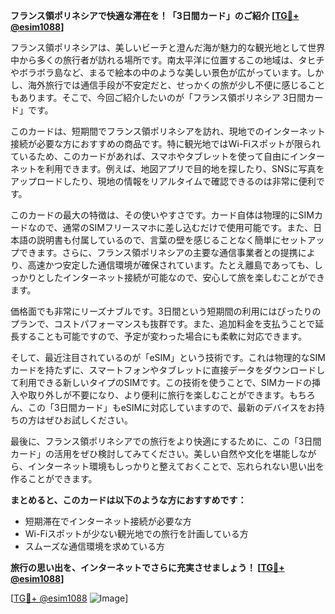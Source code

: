 **フランス領ポリネシアで快適な滞在を！「3日間カード」のご紹介 [[TG💪+ @esim1088](https://t.me/s/esim1088)]**

フランス領ポリネシアは、美しいビーチと澄んだ海が魅力的な観光地として世界中から多くの旅行者が訪れる場所です。南太平洋に位置するこの地域は、タヒチやボラボラ島など、まるで絵本の中のような美しい景色が広がっています。しかし、海外旅行では通信手段が不安定だと、せっかくの旅が少し不便に感じることもあります。そこで、今回ご紹介したいのが「フランス領ポリネシア 3日間カード」です。

このカードは、短期間でフランス領ポリネシアを訪れ、現地でのインターネット接続が必要な方におすすめの商品です。特に観光地ではWi-Fiスポットが限られているため、このカードがあれば、スマホやタブレットを使って自由にインターネットを利用できます。例えば、地図アプリで目的地を探したり、SNSに写真をアップロードしたり、現地の情報をリアルタイムで確認できるのは非常に便利です。

このカードの最大の特徴は、その使いやすさです。カード自体は物理的にSIMカードなので、通常のSIMフリースマホに差し込むだけで使用可能です。また、日本語の説明書も付属しているので、言葉の壁を感じることなく簡単にセットアップできます。さらに、フランス領ポリネシアの主要な通信事業者との提携により、高速かつ安定した通信環境が確保されています。たとえ離島であっても、しっかりとしたインターネット接続が可能なので、安心して旅を楽しむことができます。

価格面でも非常にリーズナブルです。3日間という短期間の利用にはぴったりのプランで、コストパフォーマンスも抜群です。また、追加料金を支払うことで延長することも可能ですので、予定が変わった場合にも柔軟に対応できます。

そして、最近注目されているのが「eSIM」という技術です。これは物理的なSIMカードを持たずに、スマートフォンやタブレットに直接データをダウンロードして利用できる新しいタイプのSIMです。この技術を使うことで、SIMカードの挿入や取り外しが不要になり、より便利に旅行を楽しむことができます。もちろん、この「3日間カード」もeSIMに対応していますので、最新のデバイスをお持ちの方はぜひお試しください。

最後に、フランス領ポリネシアでの旅行をより快適にするために、この「3日間カード」の活用をぜひ検討してみてください。美しい自然や文化を堪能しながら、インターネット環境もしっかりと整えておくことで、忘れられない思い出を作ることができます。

**まとめると、このカードは以下のような方におすすめです：**
- 短期滞在でインターネット接続が必要な方
- Wi-Fiスポットが少ない観光地での旅行を計画している方
- スムーズな通信環境を求めている方

**旅行の思い出を、インターネットでさらに充実させましょう！ [[TG💪+ @esim1088](https://t.me/s/esim1088)]**

[[TG💪+ @esim1088](https://t.me/s/esim1088) ![Image](https://i.postimg.cc/Y0z9fWf4/image.png)]
